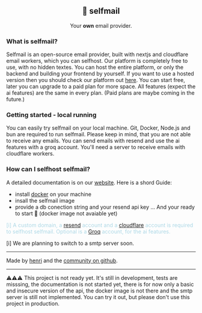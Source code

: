 <p align="center">
    <h2 align="center">
        📯 selfmail
    </h2>
    <p align="center">
        Your <b>own</b> email provider.
    </p>
</p>

### What is selfmail?

Selfmail is an open-source email provider, built with nextjs and cloudflare email workers, which you can selfhost. Our platform is completely free to use, with no hidden textes. You can host the entire platform, or only the backend and building your frontend by yourself. If you want to use a hosted version then you should check our platform out [here](https://selfmail.app). You can start free, later you can upgrade to a paid plan for more space. All features (expect the ai features) are the same in every plan. (Paid plans are maybe coming in the future.)

### Getting started - local running

You can easily try selfmail on your local machine. Git, Docker, Node.js and bun are required to run selfmail. Please keep in mind, that you are not able to receive any emails. You can send emails with resend and use the ai features with a groq account. You'll need a server to receive emails with cloudflare workers.

### How can I selfhost selfmail?

A detailed documentation is on our [website](https://selfmail.app/docs). Here is a shord Guide: <br>

- install [docker](https://docker.com) on your machine
- insall the selfmail image
- provide a db conection string and your resend api key
  ... And your ready to start 🥳
  (docker image not avaiable yet)

<p style="color: lightblue">
[i] A custom domain, a <a href="https://resend.com">resend</a> account and a <a href="https://cloudflare.com">cloudflare</a> account is required to selfhost selfmail. Optional is a <a href="https://groq.com">Groq</a> account, for the ai features.
</p>

[i] We are planning to switch to a smtp server soon.

---

Made by [henri](https://henri.gg) and the [community on github](https://github.com/i-am-henri/selfmail).

---
⚠️⚠️⚠️
This project is not ready yet. It's still in development, tests are misssing, the documentation is not started yet, there is for now only a basic and insecure version of the api, the docker image is not there and the smtp server is still not implemented. You can try it out, but please don't use this project in production.